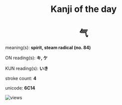 <h1 align="center">Kanji of the day</h1>
<h1 align="center">气</h1>
<p align="left">meaning(s): <b>spirit, steam radical (no. 84)</b></p>
<p align="left">ON reading(s): <b>キ, ケ</b></p>
<p align="left">KUN reading(s): <b>いき</b></p>
<p align="left">stroke count: <b>4</b></p>
<p align="left">unicode: <b>6C14</b></p>
<p align="left"><img src="https://komarev.com/ghpvc/?username=tristanwagner-kanjioftheday&label=Views&color=0e75b6&style=flat" alt="views"/></p>

